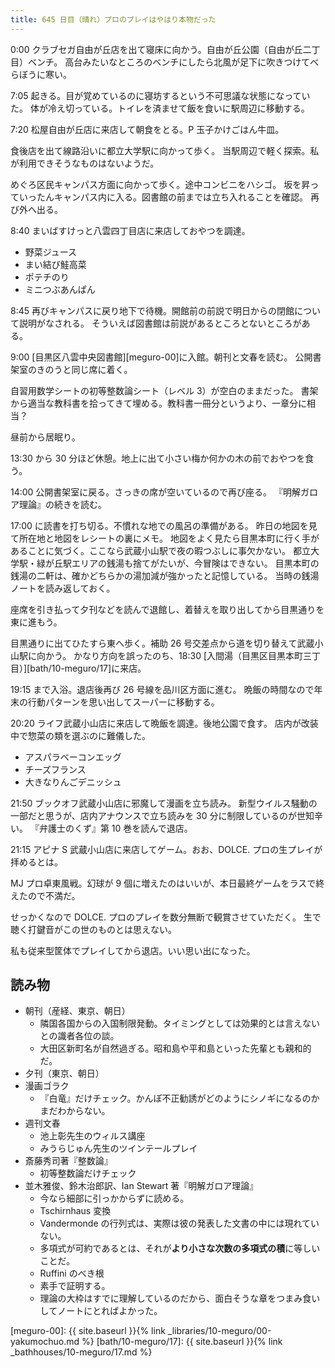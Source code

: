 ```yaml
---
title: 645 日目（晴れ）プロのプレイはやはり本物だった
---
```


0:00 クラブセガ自由が丘店を出て寝床に向かう。自由が丘公園（自由が丘二丁目）ベンチ。
高台みたいなところのベンチにしたら北風が足下に吹きつけてべらぼうに寒い。

7:05 起きる。目が覚めているのに寝坊するという不可思議な状態になっていた。
体が冷え切っている。トイレを済ませて飯を食いに駅周辺に移動する。

7:20 松屋自由が丘店に来店して朝食をとる。P 玉子かけごはん牛皿。

食後店を出て線路沿いに都立大学駅に向かって歩く。
当駅周辺で軽く探索。私が利用できそうなものはないようだ。

めぐろ区民キャンパス方面に向かって歩く。途中コンビニをハシゴ。
坂を昇っていったんキャンパス内に入る。図書館の前までは立ち入れることを確認。
再び外へ出る。

8:40 まいばすけっと八雲四丁目店に来店しておやつを調達。

* 野菜ジュース
* まい結び鮭高菜
* ポテチのり
* ミニつぶあんぱん

8:45 再びキャンパスに戻り地下で待機。開館前の前説で明日からの閉館について説明がなされる。
そういえば図書館は前説があるところとないところがある。

9:00 [目黒区八雲中央図書館][meguro-00]に入館。朝刊と文春を読む。
公開書架室のきのうと同じ席に着く。

自習用数学シートの初等整数論シート（レベル 3）が空白のままだった。
書架から適当な教科書を拾ってきて埋める。教科書一冊分というより、一章分に相当？

昼前から居眠り。

13:30 から 30 分ほど休憩。地上に出て小さい梅か何かの木の前でおやつを食う。

14:00 公開書架室に戻る。さっきの席が空いているので再び座る。
『明解ガロア理論』の続きを読む。

17:00 に読書を打ち切る。不慣れな地での風呂の準備がある。
昨日の地図を見て所在地と地図をレシートの裏にメモ。
地図をよく見たら目黒本町に行く手があることに気づく。ここなら武蔵小山駅で夜の暇つぶしに事欠かない。
都立大学駅・緑が丘駅エリアの銭湯も捨てがたいが、今冒険はできない。
目黒本町の銭湯の二軒は、確かどちらかの湯加減が強かったと記憶している。
当時の銭湯ノートを読み返しておく。

座席を引き払って夕刊などを読んで退館し、着替えを取り出してから目黒通りを東に進もう。

目黒通りに出てひたすら東へ歩く。補助 26 号交差点から道を切り替えて武蔵小山駅に向かう。
かなり方向を誤ったのち、18:30 [入間湯（目黒区目黒本町三丁目）][bath/10-meguro/17]に来店。

19:15 まで入浴。退店後再び 26 号線を品川区方面に進む。
晩飯の時間なので年末の行動パターンを思い出してスーパーに移動する。

20:20 ライフ武蔵小山店に来店して晩飯を調達。後地公園で食す。
店内が改装中で惣菜の類を選ぶのに難儀した。

* アスパラベーコンエッグ
* チーズフランス
* 大きなりんごデニッシュ

21:50 ブックオフ武蔵小山店に邪魔して漫画を立ち読み。
新型ウイルス騒動の一部だと思うが、店内アナウンスで立ち読みを 30 分に制限しているのが世知辛い。
『弁護士のくず』第 10 巻を読んで退店。

21:15 アピナ S 武蔵小山店に来店してゲーム。おお、DOLCE. プロの生プレイが拝めるとは。

MJ プロ卓東風戦。幻球が 9 個に増えたのはいいが、本日最終ゲームをラスで終えたので不満だ。

せっかくなので DOLCE. プロのプレイを数分無断で観賞させていただく。
生で聴く打鍵音がこの世のものとは思えない。

私も従来型筐体でプレイしてから退店。いい思い出になった。

## 読み物

* 朝刊（産経、東京、朝日）
  * 隣国各国からの入国制限発動。タイミングとしては効果的とは言えないとの識者各位の談。
  * 大田区新町名が自然過ぎる。昭和島や平和島といった先輩とも親和的だ。
* 夕刊（東京、朝日）
* 漫画ゴラク
  * 『白竜』だけチェック。かんぽ不正勧誘がどのようにシノギになるのかまだわからない。
* 週刊文春
  * 池上彰先生のウィルス講座
  * みうらじゅん先生のツインテールプレイ
* 斎藤秀司著『整数論』
  * 初等整数論だけチェック
* 並木雅俊、鈴木治郎訳、Ian Stewart 著『明解ガロア理論』
  * 今なら細部に引っかからずに読める。
  * Tschirnhaus 変換
  * Vandermonde の行列式は、実際は彼の発表した文書の中には現れていない。
  * 多項式が可約であるとは、それが**より小さな次数の多項式の積**に等しいことだ。
  * Ruffini のべき根
  * 素手で証明する。
  * 理論の大枠はすでに理解しているのだから、面白そうな章をつまみ食いしてノートにとればよかった。

[meguro-00]: {{ site.baseurl }}{% link _libraries/10-meguro/00-yakumochuo.md %}
[bath/10-meguro/17]: {{ site.baseurl }}{% link _bathhouses/10-meguro/17.md %}
